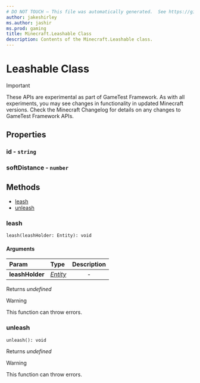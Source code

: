 ```yaml
---
# DO NOT TOUCH — This file was automatically generated.  See https://github.com/Mojang/MinecraftScriptingApiDocsGenerator to modify descriptions, examples, etc.
author: jakeshirley
ms.author: jashir
ms.prod: gaming
title: Minecraft.Leashable Class
description: Contents of the Minecraft.Leashable class.
---
```

# Leashable Class
>[!IMPORTANT]
>These APIs are experimental as part of GameTest Framework. As with all experiments, you may see changes in functionality in updated Minecraft versions. Check the Minecraft Changelog for details on any changes to GameTest Framework APIs.
## Properties
### **id** - `string`



### **softDistance** - `number`




## Methods
- [leash](#leash)
- [unleash](#unleash)
  
### **leash**
`
leash(leashHolder: Entity): void
`

#### Arguments
| Param | Type | Description |
| :--- | :--- | :---: |
| **leashHolder** | [*Entity*](Entity.md) | - |

Returns *undefined*

> [!WARNING]
> This function can throw errors.

### **unleash**
`
unleash(): void
`


Returns *undefined*

> [!WARNING]
> This function can throw errors.

